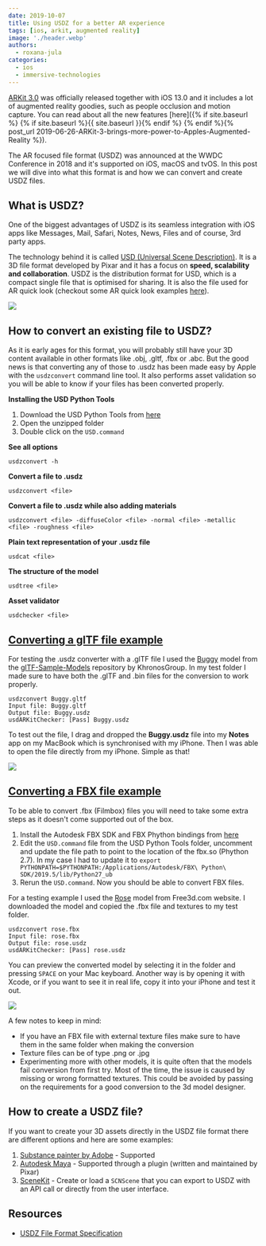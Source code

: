 ```yaml
---
date: 2019-10-07
title: Using USDZ for a better AR experience
tags: [ios, arkit, augmented reality]
image: './header.webp'
authors:
  - roxana-jula
categories:
  - ios
  - immersive-technologies
---
```


[ARKit 3.0](https://developer.apple.com/augmented-reality/arkit/) was officially released together with iOS 13.0 and it includes a lot of augmented reality goodies, such as people occlusion and motion capture. You can read about all the new features [here]({% if site.baseurl %} {% if site.baseurl %}{{ site.baseurl }}{% endif %} {% endif %}{% post_url 2019-06-26-ARKit-3-brings-more-power-to-Apples-Augmented-Reality %}).

The AR focused file format (USDZ) was announced at the WWDC Conference in 2018 and it's supported on iOS, macOS and tvOS. In this post we will dive into what this format is and how we can convert and create USDZ files.

## What is USDZ?

One of the biggest advantages of USDZ is its seamless integration with iOS apps like Messages, Mail, Safari, Notes, News, Files and of course, 3rd party apps.

The technology behind it is called [USD (Universal Scene Description)](http://openusd.org). It is a 3D file format developed by Pixar and it has a focus on **speed, scalability and collaboration**. USDZ is the distribution format for USD, which is a compact single file that is optimised for sharing. It is also the file used for AR quick look (checkout some AR quick look examples [here](https://developer.apple.com/augmented-reality/quick-look/)).

![](usdz1.webp)

## How to convert an existing file to USDZ?

As it is early ages for this format, you will probably still have your 3D content available in other formats like .obj, .gltf, .fbx or .abc. But the good news is that converting any of those to .usdz has been made easy by Apple with the `usdzconvert` command line tool. It also performs asset validation so you will be able to know if your files has been converted properly.

**Installing the USD Python Tools**

1. Download the USD Python Tools from [here](https://developer.apple.com/download/more/?=USDPython)
2. Open the unzipped folder
3. Double click on the `USD.command`

**See all options**

```shell
usdzconvert -h
```

**Convert a file to .usdz**

```shell
usdzconvert <file>
```

**Convert a file to .usdz while also adding materials**

```shell
usdzconvert <file> -diffuseColor <file> -normal <file> -metallic <file> -roughness <file>
```

**Plain text representation of your .usdz file**

```shell
usdcat <file>
```

**The structure of the model**

```shell
usdtree <file>
```

**Asset validator**

```shell
usdchecker <file>
```

## [Converting a glTF file example](https://en.wikipedia.org/wiki/GlTF)

For testing the .usdz converter with a .glTF file I used the [Buggy](https://github.com/KhronosGroup/glTF-Sample-Models/tree/master/2.0/Buggy/glTF) model from the [glTF-Sample-Models](https://github.com/KhronosGroup/glTF-Sample-Models) repository by KhronosGroup. In my test folder I made sure to have both the .glTF and .bin files for the conversion to work properly.

```shell
usdzconvert Buggy.gltf
Input file: Buggy.gltf
Output file: Buggy.usdz
usdARKitChecker: [Pass] Buggy.usdz
```

To test out the file, I drag and dropped the **Buggy.usdz** file into my **Notes** app on my MacBook which is synchronised with my iPhone.
Then I was able to open the file directly from my iPhone. Simple as that!

![](usdz2.webp)

## [Converting a FBX file example](https://en.wikipedia.org/wiki/FBX)

To be able to convert .fbx (Filmbox) files you will need to take some extra steps as it doesn't come supported out of the box.

1. Install the Autodesk FBX SDK and FBX Phython bindings from [here](https://www.autodesk.com/developer-network/platform-technologies/fbx-sdk-2019-5)
2. Edit the `USD.command` file from the USD Python Tools folder, uncomment and update the file path to point to the location of the fbx.so (Phython 2.7). In my case I had to update it to `export PYTHONPATH=$PYTHONPATH:/Applications/Autodesk/FBX\ Python\ SDK/2019.5/lib/Python27_ub`
3. Rerun the `USD.command`. Now you should be able to convert FBX files.

For a testing example I used the [Rose](https://free3d.com/3d-model/rose-31675.html) model from Free3d.com website. I downloaded the model and copied the .fbx file and textures to my test folder.

```shell
usdzconvert rose.fbx
Input file: rose.fbx
Output file: rose.usdz
usdARKitChecker: [Pass] rose.usdz
```

You can preview the converted model by selecting it in the folder and pressing `SPACE` on your Mac keyboard. Another way is by opening it with Xcode, or if you want to see it in real life, copy it into your iPhone and test it out.

![](usdz3.webp)

A few notes to keep in mind:

- If you have an FBX file with external texture files make sure to have them in the same folder when making the conversion
- Texture files can be of type .png or .jpg
- Experimenting more with other models, it is quite often that the models fail conversion from first try. Most of the time, the issue is caused by missing or wrong formatted textures. This could be avoided by passing on the requirements for a good conversion to the 3d model designer.

## How to create a USDZ file?

If you want to create your 3D assets directly in the USDZ file format there are different options and here are some examples:

1. [Substance painter by Adobe](https://www.adobe.com/products/substance.html) - Supported
2. [Autodesk Maya](https://www.autodesk.com/products/maya/overview) - Supported through a plugin (written and maintained by Pixar)
3. [SceneKit](https://developer.apple.com/documentation/scenekit) - Create or load a `SCNScene` that you can export to USDZ with an API call or directly from the user interface.

## Resources

- [USDZ File Format Specification](https://graphics.pixar.com/usd/docs/Usdz-File-Format-Specification.html)
